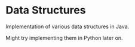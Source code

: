 # Data Structures

Implementation of various data structures in Java.

Might try implementing them in Python later on.
